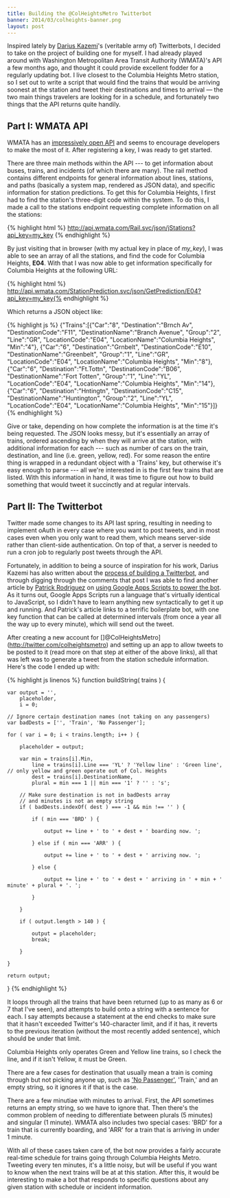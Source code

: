 ```yaml
---
title: Building the @ColHeightsMetro Twitterbot
banner: 2014/03/colheights-banner.png
layout: post
---
```


Inspired lately by [Darius Kazemi](http://tinysubversions.com/)'s (veritable army of) Twitterbots, I decided to take on the project of building one for myself. I had already played around with Washington Metropolitan Area Transit Authority (WMATA)'s API a few months ago, and thought it could provide excellent fodder for a regularly updating bot. I live closest to the Columbia Heights Metro station, so I set out to write a script that would find the trains that would be arriving soonest at the station and tweet their destinations and times to arrival &mdash; the two main things travelers are looking for in a schedule, and fortunately two things that the API returns quite handily.

## Part I: WMATA API

WMATA has an [impressively open API](http://developer.wmata.com/API_Get_Started) and seems to encourage developers to make the most of it. After registering a key, I was ready to get started.

There are three main methods within the API --- to get information about buses, trains, and incidents (of which there are many). The rail method contains different endpoints for general information about lines, stations, and paths (basically a system map, rendered as JSON data), and specific information for station predictions. To get this for Columbia Heights, I first had to find the station's three-digit code within the system. To do this, I made a call to the stations endpoint requesting complete information on all the stations:

{% highlight html %}
http://api.wmata.com/Rail.svc/json/jStations?api_key=my_key
{% endhighlight %}

By just visiting that in browser (with my actual key in place of <em>my_key</em>), I was able to see an array of all the stations, and find the code for Columbia Heights, <b>E04</b>. With that I was now able to get information specifically for Columbia Heights at the following URL:

{% highlight html %}
http://api.wmata.com/StationPrediction.svc/json/GetPrediction/E04?api_key=my_key{% endhighlight %}
<p>Which returns a JSON object like:</p>

{% highlight js %}
{"Trains":[{"Car":"8", "Destination":"Brnch Av", "DestinationCode":"F11", "DestinationName":"Branch Avenue", "Group":"2", "Line":"GR", "LocationCode":"E04", "LocationName":"Columbia Heights", "Min":"4"}, {"Car":"6", "Destination":"Grnbelt", "DestinationCode":"E10", "DestinationName":"Greenbelt", "Group":"1", "Line":"GR", "LocationCode":"E04", "LocationName":"Columbia Heights", "Min":"8"}, {"Car":"6", "Destination":"Ft.Tottn", "DestinationCode":"B06", "DestinationName":"Fort Totten", "Group":"1", "Line":"YL", "LocationCode":"E04", "LocationName":"Columbia Heights", "Min":"14"}, {"Car":"6", "Destination":"Hntingtn", "DestinationCode":"C15", "DestinationName":"Huntington", "Group":"2", "Line":"YL", "LocationCode":"E04", "LocationName":"Columbia Heights", "Min":"15"}]}
{% endhighlight %}

Give or take, depending on how complete the information is at the time it's being requested. The JSON looks messy, but it's essentially an array of trains, ordered ascending by when they will arrive at the station, with additional information for each --- such as number of cars on the train, destination, and line (i.e. green, yellow, red). For some reason the entire thing is wrapped in a redundant object with a 'Trains' key, but otherwise it's easy enough to parse --- all we're interested in is the first few trains that are listed. With this information in hand, it was time to figure out how to build something that would tweet it succinctly and at regular intervals.

## Part II: The Twitterbot

Twitter made some changes to its API last spring, resulting in needing to implement oAuth in every case where you want to post tweets, and in most cases even when you only want to read them, which means server-side rather than client-side authentication. On top of that, a server is needed to run a cron job to regularly post tweets through the API.

Fortunately, in addition to being a source of inspiration for his work, Darius Kazemi has also written about the [process of building a Twitterbot](http://tinysubversions.com/2013/09/how-to-make-a-twitter-bot/), and through digging through the comments that post I was able to find another article by [Patrick Rodriguez](https://twitter.com/LightAesthetic) on [using Google Apps Scripts to power the bot](http://thelightaesthetic.com/making-twitterbots-with-google-apps-script-part-1/). As it turns out, Google Apps Scripts run a language that's virtually identical to JavaScript, so I didn't have to learn anything new syntactically to get it up and running. And Patrick's article links to a terrific boilerplate bot, with one key function that can be called at determined intervals (from once a year all the way up to every minute), which will send out the tweet.

After creating a new account for []@ColHeightsMetro](http://twitter.com/colheightsmetro) and setting up an app to allow tweets to be posted to it (read more on that step at either of the above links), all that was left was to generate a tweet from the station schedule information. Here's the code I ended up with:

{% highlight js linenos %}
function buildString( trains ) {

    var output = '',
        placeholder,
        i = 0;

    // Ignore certain destination names (not taking on any passengers)
    var badDests = ['', 'Train', 'No Passenger'];

    for ( var i = 0; i < trains.length; i++ ) {

        placeholder = output;

        var min = trains[i].Min,
            line = trains[i].Line === 'YL' ? 'Yellow line' : 'Green line', // only yellow and green operate out of Col. Heights
            dest = trains[i].DestinationName,
            plural = min === 1 || min === '1' ? '' : 's';

        // Make sure destination is not in badDests array
        // and minutes is not an empty string
        if ( badDests.indexOf( dest ) === -1 && min !== '' ) {

            if ( min === 'BRD' ) {

                output += line + ' to ' + dest + ' boarding now. ';

            } else if ( min === 'ARR' ) {

                output += line + ' to ' + dest + ' arriving now. ';

            } else {

                output += line + ' to ' + dest + ' arriving in ' + min + ' minute' + plural + '. ';

            }

        }

        if ( output.length > 140 ) {

            output = placeholder;
            break;

        }

    }

    return output;
}
{% endhighlight %}

It loops through all the trains that have been returned (up to as many as 6 or 7 that I've seen), and attempts to build onto a string with a sentence for each. I say attempts because a statement at the end checks to make sure that it hasn't exceeded Twitter's 140-character limit, and if it has, it reverts to the previous iteration (without the most recently added sentence), which should be under that limit.

Columbia Heights only operates Green and Yellow line trains, so I check the line, and if it isn't Yellow, it must be Green.

There are a few cases for destination that usually mean a train is coming through but not picking anyone up, such as ['No Passenger'](https://twitter.com/ColHeightsMetro/status/448278406266753025), 'Train,' and an empty string, so it ignores it if that is the case.

There are a few minutiae with minutes to arrival. First, the API sometimes returns an empty string, so we have to ignore that. Then there's the common problem of needing to differentiate between plurals (5 minutes) and singular (1 minute). WMATA also includes two special cases: 'BRD' for a train that is currently boarding, and 'ARR' for a train that is arriving in under 1 minute.

With all of these cases taken care of, the bot now provides a fairly accurate real-time schedule for trains going through Columbia Heights Metro. Tweeting every ten minutes, it's a little noisy, but will be useful if you want to know when the next trains will be at at this station. After this, it would be interesting to make a bot that responds to specific questions about any given station with schedule or incident information.
